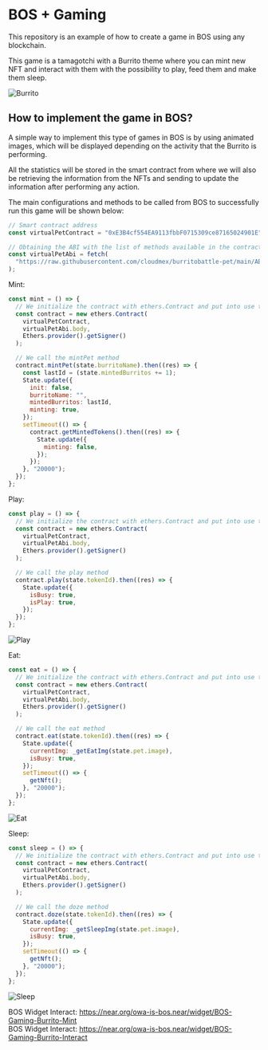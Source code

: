 # BOS + Gaming

This repository is an example of how to create a game in BOS using any blockchain.

This game is a tamagotchi with a Burrito theme where you can mint new NFT and interact with them with the possibility to play, feed them and make them sleep.

![Burrito](https://drive.google.com/uc?id=1ix6w76D6P4wmovlnSAaehrK59qqCKgB1)

## How to implement the game in BOS?

A simple way to implement this type of games in BOS is by using animated images, which will be displayed depending on the activity that the Burrito is performing.

All the statistics will be stored in the smart contract from where we will also be retrieving the information from the NFTs and sending to update the information after performing any action.

The main configurations and methods to be called from BOS to successfully run this game will be shown below:

```jsx
// Smart contract address
const virtualPetContract = "0xE3B4cf554EA9113fbbF0715309ce87165024901E";

// Obtaining the ABI with the list of methods available in the contract
const virtualPetAbi = fetch(
  "https://raw.githubusercontent.com/cloudmex/burritobattle-pet/main/ABI.txt"
);
```

Mint:

```jsx
const mint = () => {
  // We initialize the contract with ethers.Contract and put into use the contract, the ABI and the account that will sign the transactions
  const contract = new ethers.Contract(
    virtualPetContract,
    virtualPetAbi.body,
    Ethers.provider().getSigner()
  );

  // We call the mintPet method
  contract.mintPet(state.burritoName).then((res) => {
    const lastId = (state.mintedBurritos += 1);
    State.update({
      init: false,
      burritoName: "",
      mintedBurritos: lastId,
      minting: true,
    });
    setTimeout(() => {
      contract.getMintedTokens().then((res) => {
        State.update({
          minting: false,
        });
      });
    }, "20000");
  });
};
```

Play:

```jsx
const play = () => {
  // We initialize the contract with ethers.Contract and put into use the contract, the ABI and the account that will sign the transactions
  const contract = new ethers.Contract(
    virtualPetContract,
    virtualPetAbi.body,
    Ethers.provider().getSigner()
  );

  // We call the play method
  contract.play(state.tokenId).then((res) => {
    State.update({
      isBusy: true,
      isPlay: true,
    });
  });
};
```

![Play](https://drive.google.com/uc?id=1geax6MzEKyPqrnJO5RQdel4V84xOWJxR)

Eat:

```jsx
const eat = () => {
  // We initialize the contract with ethers.Contract and put into use the contract, the ABI and the account that will sign the transactions
  const contract = new ethers.Contract(
    virtualPetContract,
    virtualPetAbi.body,
    Ethers.provider().getSigner()
  );

  // We call the eat method
  contract.eat(state.tokenId).then((res) => {
    State.update({
      currentImg: _getEatImg(state.pet.image),
      isBusy: true,
    });
    setTimeout(() => {
      getNft();
    }, "20000");
  });
};
```

![Eat](https://drive.google.com/uc?id=13ptJzTIzHr14b3E45w204NathGljjUYC)

Sleep:

```jsx
const sleep = () => {
  // We initialize the contract with ethers.Contract and put into use the contract, the ABI and the account that will sign the transactions
  const contract = new ethers.Contract(
    virtualPetContract,
    virtualPetAbi.body,
    Ethers.provider().getSigner()
  );

  // We call the doze method
  contract.doze(state.tokenId).then((res) => {
    State.update({
      currentImg: _getSleepImg(state.pet.image),
      isBusy: true,
    });
    setTimeout(() => {
      getNft();
    }, "20000");
  });
};
```

![Sleep](https://drive.google.com/uc?id=1HB8gUR5OQl8nA3FYHTQAKcM1rQ6S-gmA)

BOS Widget Interact: https://near.org/owa-is-bos.near/widget/BOS-Gaming-Burrito-Mint <br/>
BOS Widget Interact: https://near.org/owa-is-bos.near/widget/BOS-Gaming-Burrito-Interact
